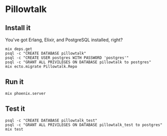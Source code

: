 # Pillowtalk

## Install it

You've got Erlang, Elixir, and PostgreSQL installed, right?

```
mix deps.get
psql -c "CREATE DATABASE pillowtalk"
psql -c "CREATE USER postgres WITH PASSWORD 'postgres'"
psql -c "GRANT ALL PRIVILEGES ON DATABASE pillowtalk to postgres"
mix ecto.migrate Pillowtalk.Repo
```

## Run it

```
mix phoenix.server
```

## Test it

```
psql -c "CREATE DATABASE pillowtalk_test"
psql -c "GRANT ALL PRIVILEGES ON DATABASE pillowtalk_test to postgres"
mix test
```
